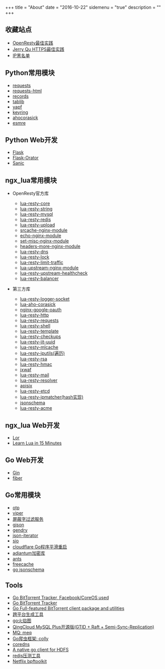 +++
title = "About"
date = "2016-10-22"
sidemenu = "true"
description = ""
+++

## 收藏站点
- [OpenResty最佳实践](https://moonbingbing.gitbooks.io/openresty-best-practices/content/index.html)
- [Jerry Qu HTTPS最佳实践](https://imququ.com)
- [IP黑名单](https://github.com/firehol/blocklist-ipsets)

## Python常用模块
- [requests](https://github.com/kennethreitz/requests)
- [requests-html](https://github.com/kennethreitz/requests-html)
- [records](https://github.com/kennethreitz/records)
- [tablib](https://github.com/kennethreitz/tablib)
- [yapf](https://pypi.python.org/pypi/yapf)
- [keyring](https://pypi.python.org/pypi/keyring)
- [ahocorasick](https://pypi.python.org/pypi/ahocorasick)
- [esmre](https://pypi.python.org/pypi/esmre)

## Python Web开发
- [Flask](https://github.com/pallets/flask)
- [Flask-Orator](https://github.com/sdispater/flask-orator)
- [Sanic](https://github.com/channelcat/sanic)

## ngx_lua常用模块
- OpenResty官方库
    - [lua-resty-core](https://github.com/openresty/lua-resty-core)
    - [lua-resty-string](https://github.com/openresty/lua-resty-string)
    - [lua-resty-mysql](https://github.com/openresty/lua-resty-mysql)
    - [lua-resty-redis](https://github.com/openresty/lua-resty-redis)
    - [lua-resty-upload](https://github.com/openresty/lua-resty-upload)
    - [srcache-nginx-module](https://github.com/openresty/srcache-nginx-module)
    - [echo-nginx-module](https://github.com/openresty/echo-nginx-module)
    - [set-misc-nginx-module](https://github.com/openresty/set-misc-nginx-module)
    - [headers-more-nginx-module](https://github.com/openresty/headers-more-nginx-module)
    - [lua-resty-dns](https://github.com/openresty/lua-resty-dns)
    - [lua-resty-lock](https://github.com/openresty/lua-resty-lock)
    - [lua-resty-limit-traffic](https://github.com/openresty/lua-resty-limit-traffic)
    - [lua-upstream-nginx-module](https://github.com/openresty/lua-upstream-nginx-module)
    - [lua-resty-upstream-healthcheck](https://github.com/openresty/lua-resty-upstream-healthcheck)
    - [lua-resty-balancer](https://github.com/agentzh/lua-resty-balancer)

- 第三方库
    - [lua-resty-logger-socket](https://github.com/cloudflare/lua-resty-logger-socket)
    - [lua-aho-corasick](https://github.com/cloudflare/lua-aho-corasick)
    - [nginx-google-oauth](https://github.com/cloudflare/nginx-google-oauth)
    - [lua-resty-http](https://github.com/ledgetech/lua-resty-http)
    - [lua-resty-requests](https://github.com/tokers/lua-resty-requests)
    - [lua-resty-shell](https://github.com/juce/lua-resty-shell)
    - [lua-resty-template](https://github.com/bungle/lua-resty-template)
    - [lua-resty-checkups](https://github.com/upyun/lua-resty-checkups)
    - [lua-resty-jit-uuid](https://github.com/thibaultcha/lua-resty-jit-uuid)
    - [lua-resty-mlcache](https://github.com/thibaultcha/lua-resty-mlcache)
    - [lua-resty-iputils(遍历)](https://github.com/hamishforbes/lua-resty-iputils)
    - [lua-resty-rsa](https://github.com/doujiang24/lua-resty-rsa)
    - [lua-resty-hmac](https://github.com/jkeys089/lua-resty-hmac)
    - [jxwaf](https://github.com/jx-sec/jxwaf)
    - [lua-resty-mail](https://github.com/GUI/lua-resty-mail)
    - [lua-resty-resolver](https://github.com/jkeys089/lua-resty-resolver)
    - [apisix](https://github.com/apache/incubator-apisix)
    - [lua-resty-etcd](https://github.com/api7/lua-resty-etcd)
    - [lua-resty-ipmatcher(hash实现)](https://github.com/api7/lua-resty-ipmatcher)
    - [jsonschema](https://github.com/api7/jsonschema)
    - [lua-resty-acme](https://github.com/fffonion/lua-resty-acme)

## ngx_lua Web开发
- [Lor](https://github.com/sumory/lor)
- [Learn Lua in 15 Minutes](http://tylerneylon.com/a/learn-lua/)

## Go Web开发
- [Gin](https://github.com/gin-gonic/gin)
- [fiber](https://github.com/gofiber/fiber)

## Go常用模块
- [otp](https://github.com/pquerna/otp)
- [viper](https://github.com/spf13/viper)
- [屏蔽字过滤服务](https://github.com/sunny352/wego)
- [gjson](https://github.com/tidwall/gjson)
- [gendry](https://github.com/didi/gendry)
- [json-iterator](https://github.com/json-iterator/go)
- [sio](https://github.com/minio/sio)
- [cloudflare Go程序平滑重启](https://github.com/cloudflare/tableflip)
- [adiantum加密库](https://github.com/lukechampine/adiantum)
- [ants](https://github.com/panjf2000/ants)
- [freecache](https://github.com/coocood/freecache)
- [go jsonschema](https://github.com/santhosh-tekuri/jsonschema)

## Tools
- [Go BitTorrent Tracker, Facebook/CoreOS used](https://github.com/chihaya/chihaya)
- [Go BitTorrent Tracker](https://github.com/GrappigPanda/notorious)
- [Go Full-featured BitTorrent client package and utilities](https://github.com/anacrolix/torrent)
- [跨平台生成工具](https://github.com/laher/goxc)
- [go火焰图](https://github.com/uber/go-torch)
- [QingCloud MySQL Plus开源版(GTID + Raft + Semi-Sync-Replication)](https://github.com/radondb/xenon)
- [MQ: meq](https://github.com/meqio/meq)
- [Go爬虫框架: colly](https://github.com/gocolly/colly)
- [coredns](https://github.com/coredns/coredns)
- [A native go client for HDFS](https://github.com/colinmarc/hdfs)
- [redis压测工具](https://github.com/fperf/redis)
- [Netflix bpftoolkit](https://github.com/Netflix-Skunkworks/bpftoolkit)
